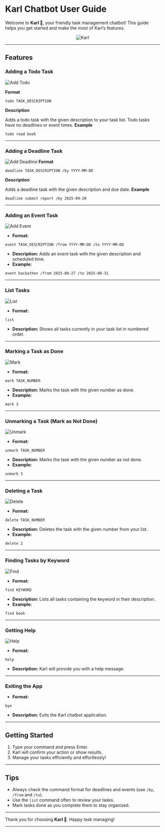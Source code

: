 # Karl Chatbot User Guide

Welcome to **Karl 🤖**, your friendly task management chatbot! This guide helps you get started and make the most of Karl’s features.

<p align="center">
    <img align="center" src="./karl_camera.jpeg" alt="Karl"/>
</p>


---

## Features

### Adding a Todo Task
![Add Todo](./todo.png "Add Todo")

**Format**
```
todo TASK_DESCRIPTION
```
**Description**

Adds a todo task with the given description to your task list. Todo tasks have no deadlines or event times.
**Example**
```
todo read book
```
---

### Adding a Deadline Task
![Add Deadline](./deadline.png "Add Deadline")
**Format**
```
deadline TASK_DESCRIPTION /by YYYY-MM-DD
```
**Description**

Adds a deadline task with the given description and due date.
**Example**
```
deadline submit report /by 2025-09-20
```
---

### Adding an Event Task
![Add Event](./event.png "Add Event")
- **Format:**
```
event TASK_DESCRIPTION /from YYYY-MM-DD /to YYYY-MM-DD
```
- **Description:**
Adds an event task with the given description and scheduled time.
- **Example:**
```
event hackathon /from 2025-08-27 /to 2025-08-31
```
---

### List Tasks
![List](./list.png "List")
- **Format:**
```
list
```
- **Description:**
Shows all tasks currently in your task list in numbered order.
---

### Marking a Task as Done
![Mark](./mark.png "Mark")
- **Format:**
```
mark TASK_NUMBER
```
- **Description:**
Marks the task with the given number as done.
- **Example:**
```
mark 3
```
---

### Unmarking a Task (Mark as Not Done)
![Unmark](./unmark.png "Unmark")
- **Format:**
```
unmark TASK_NUMBER
```
- **Description:**
Marks the task with the given number as not done.
- **Example:**
```
unmark 3
```
---

### Deleting a Task
![Delete](./delete.png "Delete")
- **Format:**
```
delete TASK_NUMBER
```
- **Description:**
Deletes the task with the given number from your list.
- **Example:**
```
delete 2
```
---

### Finding Tasks by Keyword
![Find](./find.png "Find")
- **Format:**
```
find KEYWORD
```
- **Description:**
Lists all tasks containing the keyword in their description.
- **Example:**
```
find book
```
---

### Getting Help
![Help](./help.png "Help")
- **Format:**
```
help
```
- **Description:**
Karl will provide you with a help message.
---

### Exiting the App
- **Format:**
```
bye
```
- **Description:**
Exits the Karl chatbot application.
---

## Getting Started

1. Type your command and press Enter.
2. Karl will confirm your action or show results.
3. Manage your tasks efficiently and effortlessly!

---

## Tips

- Always check the command format for deadlines and events (use `/by`, `/from` and `/to`).
- Use the `list` command often to review your tasks.
- Mark tasks done as you complete them to stay organized.

---

Thank you for choosing **Karl 🤖**. Happy task managing!

---
